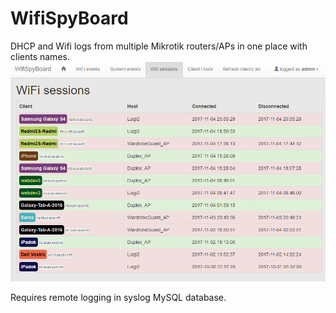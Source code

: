 WifiSpyBoard
=======
DHCP and Wifi logs from multiple Mikrotik routers/APs in one place with clients names.
![Wifi Sessions - app screen](/doc/screen/sessions.png?raw=true "Wifi Sessions")

Requires remote logging in syslog MySQL database.